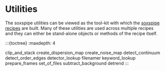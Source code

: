 # Utilities

The soxspipe utilities can be viewed as the tool-kit with which the [soxspipe recipes](../recipes/index.md) are built. Many of these utilities are used across multiple recipes and they can either be stand-alone objects or methods of the recipe itself.


:::{toctree}
:maxdepth: 4

clip_and_stack
create_dispersion_map
create_noise_map
detect_continuum
detect_order_edges
detector_lookup
filenamer
keyword_lookup
prepare_frames
set_of_files
subtract_background
detrend
:::

